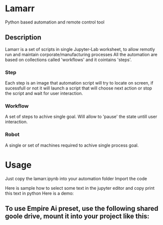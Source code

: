 # Lamarr
Python based automation and remote control tool

## Description
Lamarr is a set of scripts in single Jupyter-Lab worksheet, to allow remotly run and maintain corporate/manufacturing processes
All the automation are based on collections called 'workflows' and it cointains 'steps'.

### Step
Each step is an image that automation script will try to locate on screen, if sucessfull or not it will launch a script that will choose next action or stop the script and wait for user interaction.

### Workflow
A set of steps to achive single goal. Will allow to 'pause' the state untill user interaction.

### Robot
A single or set of machines required to achive single process goal.

# Usage
Just copy the lamarr.ipynb into your automation folder
Import the code

Here is sample how to select some text in the jupyter editor and copy print this text in python
Here is a demo:
<make a video here>

## To use Empire Ai preset, use the following shared goole drive, mount it into your project like this:
<make a video here>
